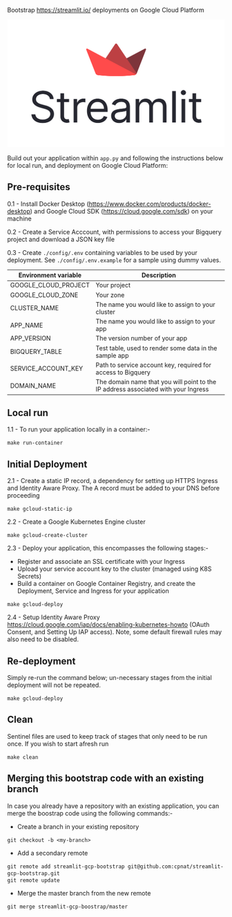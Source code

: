 Bootstrap https://streamlit.io/ deployments on Google Cloud Platform

![Streamlit Logo](streamlit-logo-primary-colormark-darktext.png)

Build out your application within `app.py` and following the instructions below for local run, and deployment on Google Cloud Platform:

## Pre-requisites

0.1 - Install Docker Desktop (https://www.docker.com/products/docker-desktop) and Google Cloud SDK (https://cloud.google.com/sdk) on your machine

0.2 - Create a Service Acccount, with permissions to access your Bigquery project and download a JSON key file

0.3 - Create `./config/.env` containing variables to be used by your deployment. See `./config/.env.example` for a sample using dummy values.

| Environment variable           | Description                                                                                  |
|--------------------------------|----------------------------------------------------------------------------------------------|
| GOOGLE_CLOUD_PROJECT           | Your project                                                                                 |
| GOOGLE_CLOUD_ZONE              | Your zone                                                                                    |
| CLUSTER_NAME                   | The name you would like to assign to your cluster                                            |
| APP_NAME                       | The name you would like to assign to your app                                                |
| APP_VERSION                    | The version number of your app                                                               |
| BIGQUERY_TABLE                 | Test table, used to render some data in the sample app                                       |
| SERVICE_ACCOUNT_KEY            | Path to service account key, required for access to Bigquery                                 |
| DOMAIN_NAME                    | The domain name that you will point to the IP address associated with your Ingress           |

## Local run

1.1 - To run your application locally in a container:-

```
make run-container
```

## Initial Deployment

2.1 - Create a static IP record, a dependency for setting up HTTPS Ingress and Identity Aware Proxy. The A record must be added to your DNS before proceeding

```
make gcloud-static-ip
```

2.2 - Create a Google Kubernetes Engine cluster

```
make gcloud-create-cluster
```

2.3 - Deploy your application, this encompasses the following stages:-
- Register and associate an SSL certificate with your Ingress  
- Upload your service account key to the cluster (managed using K8S Secrets)  
- Build a container on Google Container Registry, and create the Deployment, Service and Ingress for your application 

```
make gcloud-deploy
```

2.4 - Setup Identity Aware Proxy https://cloud.google.com/iap/docs/enabling-kubernetes-howto (OAuth Consent, and Setting Up IAP access). Note, some default firewall rules may also need to be disabled.


## Re-deployment
Simply re-run the command below; un-necessary stages from the initial deployment will not be repeated.

```
make gcloud-deploy
```


## Clean
Sentinel files are used to keep track of stages that only need to be run once. If you wish to start afresh run

```
make clean
```

## Merging this bootstrap code with an existing branch

In case you already have a repository with an existing application, you can merge the boostrap code using the following commands:-

-   Create a branch in your existing repository  

```
git checkout -b <my-branch>
```

- Add a secondary remote  

```
git remote add streamlit-gcp-bootstrap git@github.com:cpnat/streamlit-gcp-bootstrap.git
git remote update
```

 - Merge the master branch from the new remote  

```
git merge streamlit-gcp-boostrap/master
```
